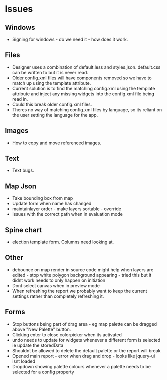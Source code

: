 # Issues

## Windows
- Signing for windows - do we need it - how does it work.

## Files
- Designer uses a combination of default.less and styles.json. default.css can be written to but it is never read.
- Older config.xml files will have components removed so we have to match up using the template attribute.
- Current solution is to find the matching config.xml using the template attribute and inject any missing widgets into the config.xml file being read in.
- Could this break older config.xml files.
- Theres no way of matching config.xml files by language, so its reliant on the user setting the language for the app.

## Images
- How to copy and move referenced images.

## Text
- Text bugs.

## Map Json
- Take bounding box from map
- Update form when name has changed
- maintainlayer order - make layers sortable - override
- Issues with the correct path when in evaluation mode

## Spine chart
- election template form. Columns need looking at.

## Other
- debounce on map render in source code might help when layers are edited - stop white polygon background appearing - tried this but it didnt work
needs to only happen on initiation
- Dont select canvas when in preview mode
- When refreshing the report we probably want to keep the current settings rather than completely refreshing it.

## Forms
- Stop buttons being part of drag area - eg map palette can be dragged above "New Palette" button.
- Clicking enter to close colorpicker when its activated
- undo needs to update for widgets whenever a different form is selected ie update the storedData
- Shouldnt be allowed to delete the default palette or the report will break
- Opened main report - error when drag and drop - looks like jquery-ui isnt loaded
- Dropdown showing palette colours whenever a palette needs to be selected for a config property
